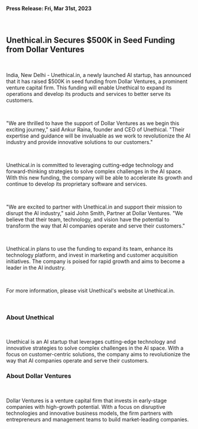 #### Press Release: Fri, Mar 31st, 2023

&nbsp;  

## Unethical.in Secures $500K in Seed Funding from Dollar Ventures

&nbsp;  

India, New Delhi - Unethical.in, a newly launched AI startup, has announced that it has raised $500K in seed funding from Dollar Ventures, a prominent venture capital firm. This funding will enable Unethical to expand its operations and develop its products and services to better serve its customers.

&nbsp;  

"We are thrilled to have the support of Dollar Ventures as we begin this exciting journey," said Ankur Raina, founder and CEO of Unethical. "Their expertise and guidance will be invaluable as we work to revolutionize the AI industry and provide innovative solutions to our customers."

&nbsp;  

Unethical.in is committed to leveraging cutting-edge technology and forward-thinking strategies to solve complex challenges in the AI space. With this new funding, the company will be able to accelerate its growth and continue to develop its proprietary software and services.

&nbsp;  

"We are excited to partner with Unethical.in and support their mission to disrupt the AI industry," said John Smith, Partner at Dollar Ventures. "We believe that their team, technology, and vision have the potential to transform the way that AI companies operate and serve their customers."

&nbsp;  

Unethical.in plans to use the funding to expand its team, enhance its technology platform, and invest in marketing and customer acquisition initiatives. The company is poised for rapid growth and aims to become a leader in the AI industry.

&nbsp;  

For more information, please visit Unethical's website at Unethical.in.

&nbsp;  

### About Unethical

&nbsp;  

Unethical is an AI startup that leverages cutting-edge technology and innovative strategies to solve complex challenges in the AI space. With a focus on customer-centric solutions, the company aims to revolutionize the way that AI companies operate and serve their customers.

### About Dollar Ventures

&nbsp;  

Dollar Ventures is a venture capital firm that invests in early-stage companies with high-growth potential. With a focus on disruptive technologies and innovative business models, the firm partners with entrepreneurs and management teams to build market-leading companies.